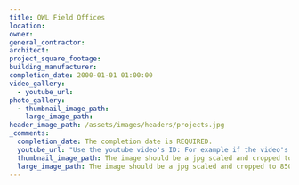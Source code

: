 ```yaml
---
title: OWL Field Offices
location:
owner:
general_contractor:
architect:
project_square_footage:
building_manufacturer:
completion_date: 2000-01-01 01:00:00
video_gallery:
  - youtube_url:
photo_gallery:
  - thumbnail_image_path:
    large_image_path:
header_image_path: /assets/images/headers/projects.jpg
_comments:
  completion_date: The completion date is REQUIRED.
  youtube_url: "Use the youtube video's ID: For example if the video's URL is https://www.youtube.com/watch?v=p1H0gAVpsD4 the ID is 'p1H0gAVpsD4'."
  thumbnail_image_path: The image should be a jpg scaled and cropped to 320px wide by 230px tall.
  large_image_path: The image should be a jpg scaled and cropped to 850px wide by 600px tall.
---
```

